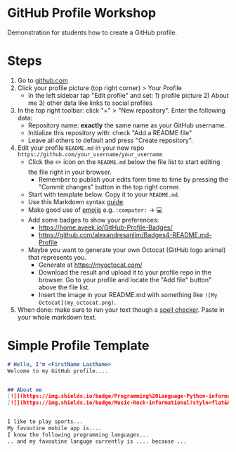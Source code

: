 # GitHub Profile Workshop
Demonstration for students how to create a GitHub profile.

# Steps
1. Go to [github.com](https://github.com)
1. Click your profile picture (top right corner) > Your Profile
    * In the left sidebar tap "Edit profile" and set: 1) profile picture 2) About me 3) other data like links to social profiles
1. In the top right toolbar: click "+" > "New repository". Enter the following data:
    * Repository name: **exactly** the same name as your GitHub username.
    * Initialize this repository with: check "Add a README file"
    * Leave all others to default and press "Create repository".
1. Edit your profile `README.md` in your new repo `https://github.com/your_username/your_username`
    * Click the :pencil2: icon on the `README.md` below the file list to start editing the file right in your browser.
        * Remember to publish your edits form time to time by pressing the "Commit changes" button in the top right corner.
    * Start with template below. Copy it to your `README.md`.
    * Use this Markdown syntax [guide](https://docs.github.com/en/get-started/writing-on-github/getting-started-with-writing-and-formatting-on-github/basic-writing-and-formatting-syntax).
    * Make good use of [emojis](https://github.com/ikatyang/emoji-cheat-sheet)
        e.g. `:computer:` -> :computer:
    * Add some badges to show your preferences:
        * https://home.aveek.io/GitHub-Profile-Badges/
        * https://github.com/alexandresanlim/Badges4-README.md-Profile
    * Maybe you want to generate your own Octocat (GitHub logo animal) that represents you.
        * Generate at https://myoctocat.com/
        * Download the result and upload it to your profile repo in the browser. Go to your profile and locate the "Add file" button" above the file list.
        * Insert the image in your README.md with something like `![My Octocat](my_octocat.png)`.
1. When done: make sure to run your text though a [spell checker](https://languagetool.org/). Paste in your whole markdown text.



# Simple Profile Template
```markdown
# Hello, I'm <FirstName LastName>
Welcome to my GitHub profile....


## About me
[![](https://img.shields.io/badge/Programming%20Language-Python-informational?style=flat&&color=2bbc8a&logo=pastebin)](#)
[![](https://img.shields.io/badge/Music-Rock-informational?style=flat&&color=2bbc8a&logo=applemusic)](#)


I like to play sports...
My favoutine mobile app is....
I know the following programming languages...
.. and my favoutine languge currently is .... because ...

````
